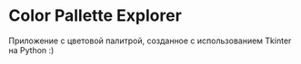 # Color Pallette Explorer

Приложение с цветовой палитрой, созданное с использованием Tkinter на Python :)

